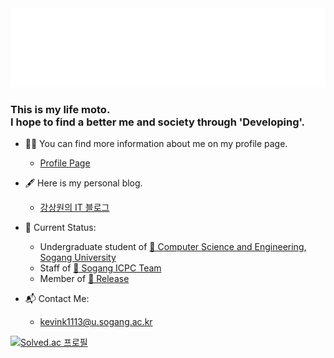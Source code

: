 <!--
<img src="https://github.com/kevink1113/kevink1113/blob/master/HELLO.gif?raw=true">
-->
<img src="https://raw.githubusercontent.com/kevink1113/kevink1113/master/WWW3.gif">
<!--
<h1>Stay hungry.<br>Stay foolish.</h1>
-->
<h3>This is my life moto.<br>I hope to find a better me and society through 'Developing'.</h3>


- 👨‍💻 You can find more information about me on my profile page.
  - [Profile Page](https://kevink1113.github.io/profile)

- 🖋 Here is my personal blog.
  - [강상원의 IT 블로그](https://kevink1113.tistory.com)

- 🌱 Current Status:
  - Undergraduate student of [🏫 Computer Science and Engineering, Sogang University](http://cs.sogang.ac.kr/cs/index_new.html)
  - Staff of [🎈 Sogang ICPC Team](https://acm.sogang.ac.kr)
  - Member of [🐧 Release](http://release.sogang.ac.kr)
 
- 📬 Contact Me:
  - kevink1113@u.sogang.ac.kr
  
  
[![Solved.ac 프로필](http://mazassumnida.wtf/api/generate_badge?boj={handle})](https://solved.ac/{handle})  
<!--
**kevink1113/kevink1113** is a ✨ _special_ ✨ repository because its `README.md` (this file) appears on your GitHub profile.

Here are some ideas to get you started:

- 🔭 I’m currently working on ...
- 🌱 I’m currently learning ...
- 👯 I’m looking to collaborate on ...
- 🤔 I’m looking for help with ...
- 💬 Ask me about ...
- 📫 How to reach me: ...
- 😄 Pronouns: ...
- ⚡ Fun fact: ...
-->
